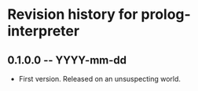 # Revision history for prolog-interpreter

## 0.1.0.0 -- YYYY-mm-dd

* First version. Released on an unsuspecting world.
